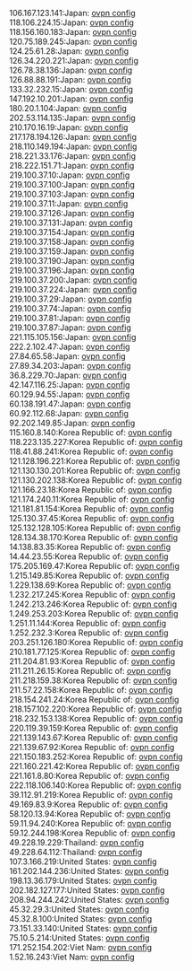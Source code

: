 106.167.123.141:Japan: [ovpn config](vpn/106_167_123_141.ovpn)  
118.106.224.15:Japan: [ovpn config](vpn/118_106_224_15.ovpn)  
118.156.160.183:Japan: [ovpn config](vpn/118_156_160_183.ovpn)  
120.75.189.245:Japan: [ovpn config](vpn/120_75_189_245.ovpn)  
124.25.61.28:Japan: [ovpn config](vpn/124_25_61_28.ovpn)  
126.34.220.221:Japan: [ovpn config](vpn/126_34_220_221.ovpn)  
126.78.38.136:Japan: [ovpn config](vpn/126_78_38_136.ovpn)  
126.88.88.191:Japan: [ovpn config](vpn/126_88_88_191.ovpn)  
133.32.232.15:Japan: [ovpn config](vpn/133_32_232_15.ovpn)  
147.192.10.201:Japan: [ovpn config](vpn/147_192_10_201.ovpn)  
180.20.1.104:Japan: [ovpn config](vpn/180_20_1_104.ovpn)  
202.53.114.135:Japan: [ovpn config](vpn/202_53_114_135.ovpn)  
210.170.16.19:Japan: [ovpn config](vpn/210_170_16_19.ovpn)  
217.178.194.126:Japan: [ovpn config](vpn/217_178_194_126.ovpn)  
218.110.149.194:Japan: [ovpn config](vpn/218_110_149_194.ovpn)  
218.221.33.176:Japan: [ovpn config](vpn/218_221_33_176.ovpn)  
218.222.151.71:Japan: [ovpn config](vpn/218_222_151_71.ovpn)  
219.100.37.10:Japan: [ovpn config](vpn/219_100_37_10.ovpn)  
219.100.37.100:Japan: [ovpn config](vpn/219_100_37_100.ovpn)  
219.100.37.103:Japan: [ovpn config](vpn/219_100_37_103.ovpn)  
219.100.37.11:Japan: [ovpn config](vpn/219_100_37_11.ovpn)  
219.100.37.126:Japan: [ovpn config](vpn/219_100_37_126.ovpn)  
219.100.37.131:Japan: [ovpn config](vpn/219_100_37_131.ovpn)  
219.100.37.154:Japan: [ovpn config](vpn/219_100_37_154.ovpn)  
219.100.37.158:Japan: [ovpn config](vpn/219_100_37_158.ovpn)  
219.100.37.159:Japan: [ovpn config](vpn/219_100_37_159.ovpn)  
219.100.37.190:Japan: [ovpn config](vpn/219_100_37_190.ovpn)  
219.100.37.196:Japan: [ovpn config](vpn/219_100_37_196.ovpn)  
219.100.37.200:Japan: [ovpn config](vpn/219_100_37_200.ovpn)  
219.100.37.224:Japan: [ovpn config](vpn/219_100_37_224.ovpn)  
219.100.37.29:Japan: [ovpn config](vpn/219_100_37_29.ovpn)  
219.100.37.74:Japan: [ovpn config](vpn/219_100_37_74.ovpn)  
219.100.37.81:Japan: [ovpn config](vpn/219_100_37_81.ovpn)  
219.100.37.87:Japan: [ovpn config](vpn/219_100_37_87.ovpn)  
221.115.105.156:Japan: [ovpn config](vpn/221_115_105_156.ovpn)  
222.2.102.47:Japan: [ovpn config](vpn/222_2_102_47.ovpn)  
27.84.65.58:Japan: [ovpn config](vpn/27_84_65_58.ovpn)  
27.89.34.203:Japan: [ovpn config](vpn/27_89_34_203.ovpn)  
36.8.229.70:Japan: [ovpn config](vpn/36_8_229_70.ovpn)  
42.147.116.25:Japan: [ovpn config](vpn/42_147_116_25.ovpn)  
60.129.94.55:Japan: [ovpn config](vpn/60_129_94_55.ovpn)  
60.138.191.47:Japan: [ovpn config](vpn/60_138_191_47.ovpn)  
60.92.112.68:Japan: [ovpn config](vpn/60_92_112_68.ovpn)  
92.202.149.85:Japan: [ovpn config](vpn/92_202_149_85.ovpn)  
115.160.8.140:Korea Republic of: [ovpn config](vpn/115_160_8_140.ovpn)  
118.223.135.227:Korea Republic of: [ovpn config](vpn/118_223_135_227.ovpn)  
118.41.88.241:Korea Republic of: [ovpn config](vpn/118_41_88_241.ovpn)  
121.128.196.221:Korea Republic of: [ovpn config](vpn/121_128_196_221.ovpn)  
121.130.130.201:Korea Republic of: [ovpn config](vpn/121_130_130_201.ovpn)  
121.130.202.138:Korea Republic of: [ovpn config](vpn/121_130_202_138.ovpn)  
121.166.23.18:Korea Republic of: [ovpn config](vpn/121_166_23_18.ovpn)  
121.174.240.11:Korea Republic of: [ovpn config](vpn/121_174_240_11.ovpn)  
121.181.81.154:Korea Republic of: [ovpn config](vpn/121_181_81_154.ovpn)  
125.130.37.45:Korea Republic of: [ovpn config](vpn/125_130_37_45.ovpn)  
125.132.128.105:Korea Republic of: [ovpn config](vpn/125_132_128_105.ovpn)  
128.134.38.170:Korea Republic of: [ovpn config](vpn/128_134_38_170.ovpn)  
14.138.83.35:Korea Republic of: [ovpn config](vpn/14_138_83_35.ovpn)  
14.44.23.55:Korea Republic of: [ovpn config](vpn/14_44_23_55.ovpn)  
175.205.169.47:Korea Republic of: [ovpn config](vpn/175_205_169_47.ovpn)  
1.215.149.85:Korea Republic of: [ovpn config](vpn/1_215_149_85.ovpn)  
1.229.138.69:Korea Republic of: [ovpn config](vpn/1_229_138_69.ovpn)  
1.232.217.245:Korea Republic of: [ovpn config](vpn/1_232_217_245.ovpn)  
1.242.213.246:Korea Republic of: [ovpn config](vpn/1_242_213_246.ovpn)  
1.249.253.203:Korea Republic of: [ovpn config](vpn/1_249_253_203.ovpn)  
1.251.11.144:Korea Republic of: [ovpn config](vpn/1_251_11_144.ovpn)  
1.252.232.3:Korea Republic of: [ovpn config](vpn/1_252_232_3.ovpn)  
203.251.126.180:Korea Republic of: [ovpn config](vpn/203_251_126_180.ovpn)  
210.181.77.125:Korea Republic of: [ovpn config](vpn/210_181_77_125.ovpn)  
211.204.81.93:Korea Republic of: [ovpn config](vpn/211_204_81_93.ovpn)  
211.211.26.15:Korea Republic of: [ovpn config](vpn/211_211_26_15.ovpn)  
211.218.159.38:Korea Republic of: [ovpn config](vpn/211_218_159_38.ovpn)  
211.57.22.158:Korea Republic of: [ovpn config](vpn/211_57_22_158.ovpn)  
218.154.241.24:Korea Republic of: [ovpn config](vpn/218_154_241_24.ovpn)  
218.157.102.220:Korea Republic of: [ovpn config](vpn/218_157_102_220.ovpn)  
218.232.153.138:Korea Republic of: [ovpn config](vpn/218_232_153_138.ovpn)  
220.119.39.159:Korea Republic of: [ovpn config](vpn/220_119_39_159.ovpn)  
221.139.143.67:Korea Republic of: [ovpn config](vpn/221_139_143_67.ovpn)  
221.139.67.92:Korea Republic of: [ovpn config](vpn/221_139_67_92.ovpn)  
221.150.183.252:Korea Republic of: [ovpn config](vpn/221_150_183_252.ovpn)  
221.160.221.42:Korea Republic of: [ovpn config](vpn/221_160_221_42.ovpn)  
221.161.8.80:Korea Republic of: [ovpn config](vpn/221_161_8_80.ovpn)  
222.118.106.140:Korea Republic of: [ovpn config](vpn/222_118_106_140.ovpn)  
39.112.91.219:Korea Republic of: [ovpn config](vpn/39_112_91_219.ovpn)  
49.169.83.9:Korea Republic of: [ovpn config](vpn/49_169_83_9.ovpn)  
58.120.13.94:Korea Republic of: [ovpn config](vpn/58_120_13_94.ovpn)  
59.11.94.240:Korea Republic of: [ovpn config](vpn/59_11_94_240.ovpn)  
59.12.244.198:Korea Republic of: [ovpn config](vpn/59_12_244_198.ovpn)  
49.228.19.229:Thailand: [ovpn config](vpn/49_228_19_229.ovpn)  
49.228.64.112:Thailand: [ovpn config](vpn/49_228_64_112.ovpn)  
107.3.166.219:United States: [ovpn config](vpn/107_3_166_219.ovpn)  
161.202.144.236:United States: [ovpn config](vpn/161_202_144_236.ovpn)  
198.13.36.179:United States: [ovpn config](vpn/198_13_36_179.ovpn)  
202.182.127.177:United States: [ovpn config](vpn/202_182_127_177.ovpn)  
208.94.244.242:United States: [ovpn config](vpn/208_94_244_242.ovpn)  
45.32.29.3:United States: [ovpn config](vpn/45_32_29_3.ovpn)  
45.32.8.100:United States: [ovpn config](vpn/45_32_8_100.ovpn)  
73.151.33.140:United States: [ovpn config](vpn/73_151_33_140.ovpn)  
75.10.5.214:United States: [ovpn config](vpn/75_10_5_214.ovpn)  
171.252.154.202:Viet Nam: [ovpn config](vpn/171_252_154_202.ovpn)  
1.52.16.243:Viet Nam: [ovpn config](vpn/1_52_16_243.ovpn)  
